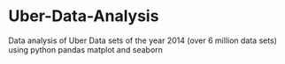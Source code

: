 # Uber-Data-Analysis
Data analysis of Uber Data sets of the year 2014 (over 6 million data sets) using python pandas matplot and seaborn
